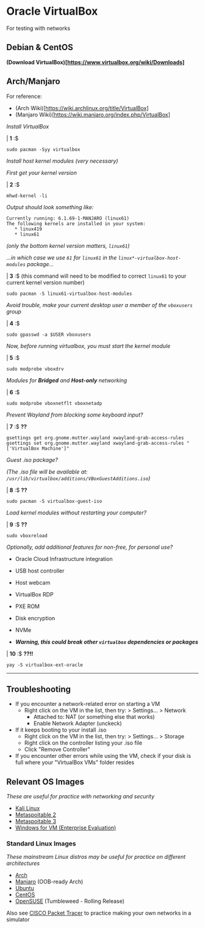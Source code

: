 # Oracle VirtualBox

For testing with networks

## Debian & CentOS

**(Download VirtualBox)[https://www.virtualbox.org/wiki/Downloads]**

## Arch/Manjaro

For reference:

- (Arch Wiki)[https://wiki.archlinux.org/title/VirtualBox]
- (Manjaro Wiki)[https://wiki.manjaro.org/index.php/VirtualBox]

*Install VirtualBox*

| **1** :$

```console
sudo pacman -Syy virtualbox
```

*Install host kernel modules (very necessary)*

*First get your kernel version*

| **2** :$

```console
mhwd-kernel -li
```

*Output should look something like:*

```
Currently running: 6.1.69-1-MANJARO (linux61)
The following kernels are installed in your system:
   * linux419
   * linux61
```

*(only the bottom kernel version matters, `linux61`)*

*...in which case we use `61` for `linux61` in the `linux*-virtualbox-host-modules` package...*

| **3** :$ (this command will need to be modified to correct `linux61` to your current kernel version number)

```console
sudo pacman -S linux61-virtualbox-host-modules
```

*Avoid trouble, make your current desktop user a member of the `vboxusers` group*

| **4** :$

```console
sudo gpasswd -a $USER vboxusers
```

*Now, before running virtualbox, you must start the kernel module*

| **5** :$

```console
sudo modprobe vboxdrv
```

*Modules for **Bridged** and **Host-only** networking*

| **6** :$

```console
sudo modprobe vboxnetflt vboxnetadp
```

*Prevent Wayland from blocking some keyboard input?*

| **7** :$ **??**

```console
gsettings get org.gnome.mutter.wayland xwayland-grab-access-rules
gsettings set org.gnome.mutter.wayland xwayland-grab-access-rules "['VirtualBox Machine']"
```

*Guest .iso package?*

*(The .iso file will be available at: `/usr/lib/virtualbox/additions/VBoxGuestAdditions.iso`)*

| **8** :$ **??**

```console
sudo pacman -S virtualbox-guest-iso
```

*Load kernel modules without restarting your computer?*

| **9** :$ **??**

```console
sudo vboxreload
```

*Optionally, add additional features for non-free, for personal use?*

- Oracle Cloud Infrastructure integration
- USB host controller
- Host webcam
- VirtualBox RDP
- PXE ROM
- Disk encryption
- NVMe

- ***Warning, this could break other `virtualbox` dependencies or packages***

| **10** :$ **??!!**

```console
yay -S virtualbox-ext-oracle
```

___

## Troubleshooting
- If you encounter a network-related error on starting a VM
  - Right click on the VM in the list, then try: > Settings... > Network
    - Attached to: NAT (or something else that works)
    - Enable Network Adapter (unckeck)
- If it keeps booting to your install .iso
  - Right click on the VM in the list, then try: > Settings... > Storage
  - Right click on the controller listing your .iso file
  - Click "Remove Controller"
- If you encounter other errors while using the VM, check if your disk is full where your "VirtualBox VMs" folder resides

## Relevant OS Images
*These are useful for practice with networking and security*

- [Kali Linux](https://www.kali.org/downloads/)
- [Metaspoitable 2](https://sourceforge.net/projects/metasploitable/files/Metasploitable2/)
- [Metaspoitable 3](https://sourceforge.net/projects/metasploitable3-ub1404upgraded/)
- [Windows for VM (Enterprise Evaluation)](https://developer.microsoft.com/en-us/windows/downloads/virtual-machines/)

### Standard Linux Images
*These mainstream Linux distros may be useful for practice on different architectures*

- [Arch](https://archlinux.org/download/)
- [Manjaro](https://manjaro.org/download/) (OOB-ready Arch)
- [Ubuntu](https://ubuntu.com/download/desktop)
- [CentOS](https://www.centos.org/download/)
- [OpenSUSE](https://get.opensuse.org/tumbleweed/?type=desktop#download) (Tumbleweed - Rolling Release)

Also see [CISCO Packet Tracer](https://github.com/inkVerb/vip/blob/master/Cheat-Sheets/Packet-Tracer.md) to practice making your own networks in a simulator
